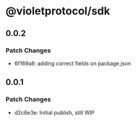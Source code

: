 # @violetprotocol/sdk

## 0.0.2

### Patch Changes

- 6f169a8: adding correct fields on package.json

## 0.0.1

### Patch Changes

- d2c6e3e: Initial publish, still WIP
